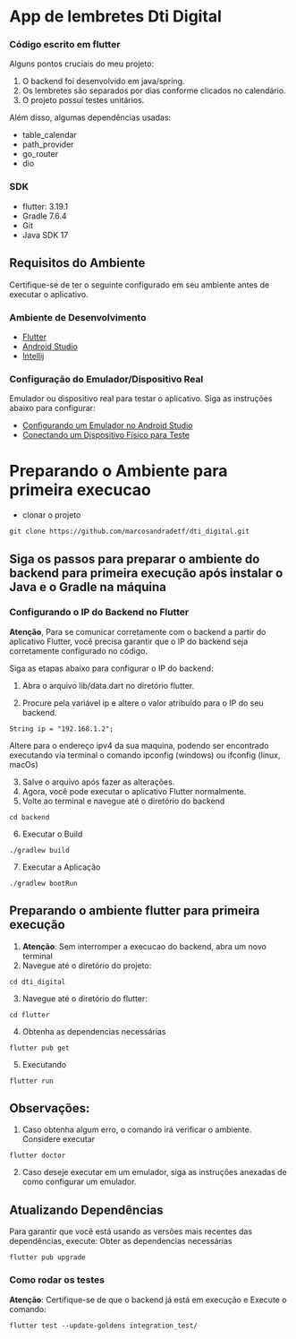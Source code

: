 # App de lembretes Dti Digital
### Código escrito em flutter

Alguns pontos cruciais do meu projeto:
1. O backend foi desenvolvido em java/spring.
2. Os lembretes são separados por dias conforme clicados no calendário.
3. O projeto possuí testes unitários.

Além disso, algumas dependências usadas:
- table_calendar
- path_provider
- go_router
- dio

### SDK
- flutter: 3.19.1
- Gradle 7.6.4
- Git
- Java SDK 17

## Requisitos do Ambiente
Certifique-se de ter o seguinte configurado em seu ambiente antes de executar o aplicativo.

### Ambiente de Desenvolvimento
- [Flutter](https://flutter.dev/docs/get-started/install)
- [Android Studio](https://developer.android.com/studio)
- [Intellij](https://www.jetbrains.com/idea/download/?fromIDE=&section=windows)

### Configuração do Emulador/Dispositivo Real
Emulador ou dispositivo real para testar o aplicativo. Siga as instruções abaixo para configurar:

- [Configurando um Emulador no Android Studio](https://developer.android.com/studio/run/managing-avds)
- [Conectando um Dispositivo Físico para Teste](https://flutter.dev/docs/get-started/install/windows#set-up-your-android-device)

# Preparando o Ambiente para primeira execucao
- clonar o projeto
```
git clone https://github.com/marcosandradetf/dti_digital.git
```
## Siga os passos para preparar o ambiente do backend para primeira execução após instalar o Java e o Gradle na máquina
### Configurando o IP do Backend no Flutter

**Atenção**, Para se comunicar corretamente com o backend a partir do aplicativo Flutter, você precisa garantir que o IP do backend seja corretamente configurado no código.

Siga as etapas abaixo para configurar o IP do backend:

1. Abra o arquivo lib/data.dart no diretório flutter.

2. Procure pela variável ip e altere o valor atribuído para o IP do seu backend.

``
String ip = "192.168.1.2";
``

Altere para o endereço ipv4 da sua maquina, podendo ser encontrado executando via terminal o comando ipconfig (windows) ou ifconfig (linux, macOs)

3. Salve o arquivo após fazer as alterações.
4. Agora, você pode executar o aplicativo Flutter normalmente.
5. Volte ao terminal e navegue até o diretório do backend
```
cd backend
```
6. Executar o Build
```
./gradlew build
```
7. Executar a Aplicação
```
./gradlew bootRun
```

## Preparando o ambiente flutter para primeira execução
1. **Atenção**: Sem interromper a execucao do backend, abra um novo terminal
2. Navegue até o diretório do projeto:
```
cd dti_digital
```
3. Navegue até o diretório do flutter:
```
cd flutter
```
4. Obtenha as dependencias necessárias
```
flutter pub get
```
5. Executando
```
flutter run
```

## Observações: 
1. Caso obtenha algum erro, o comando irá verificar o ambiente.
Considere executar
```
flutter doctor
```
2. Caso deseje executar em um emulador, siga as instruções anexadas de como configurar um emulador.


## Atualizando Dependências
Para garantir que você está usando as versões mais recentes das dependências, execute:
Obter as dependencias necessárias
```
flutter pub upgrade
```

### Como rodar os testes
**Atenção**: Certifique-se de que o backend já está em execução e Execute o comando:

```
flutter test --update-goldens integration_test/
```


